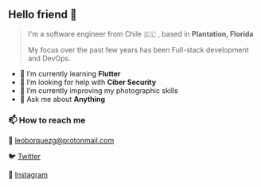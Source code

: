 ## Hello friend 👋

> I'm a software engineer from Chile 🇨🇱 , based in **Plantation, Florida**
> 
> My focus over the past few years has been Full-stack development and DevOps.

- 🌱 I’m currently learning **Flutter**
- 🤔 I’m looking for help with **Ciber Security**
- 🔭 I’m currently improving my photographic skills
- 💬 Ask me about **Anything**



### 📫 How to reach me

📧  <leoborquezg@protonmail.com>

🐦 [Twitter](https://www.twitter.com/debugcall) 

📸 [Instagram](https://www.instagram.com/debugcall)

<!--
[![HitCount](http://hits.dwyl.com/LeoBorquez/LeoBorquez.svg)](http://hits.dwyl.com/LeoBorquez/LeoBorquez)
<!--
**LeoBorquez/LeoBorquez** is a ✨ _special_ ✨ repository because its `README.md` (this file) appears on your GitHub profile.

Here are some ideas to get you started:

- 🔭 I’m currently working on ...
- 🌱 I’m currently learning ...
- 👯 I’m looking to collaborate on ...
- 🤔 I’m looking for help with ...
- 💬 Ask me about ...
- 📫 How to reach me: ...
- 😄 Pronouns: ...
- ⚡ Fun fact: ...
-->
